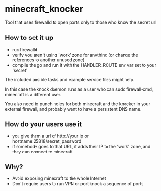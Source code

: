 # minecraft_knocker
Tool that uses firewalld to open ports only to those who know the secret url


## How to set it up

- run firewalld
- verify you aren't using 'work' zone for anything (or change the references to another unused zone)
- compile the go and run it with the HANDLER_ROUTE env var set to your 'secret'

The included ansible tasks and example service files might help.

In this case the knock daemon runs as a user who can sudo firewall-cmd, minecraft is a different user.

You also need to punch holes for both minecraft and the knocker in your external firewall, and probably want to have a persistent DNS name.

## How do your users use it

- you give them a url of http://your ip or hostname:25818/secret_password
- if somebody goes to that URL, it adds their IP to the 'work' zone, and they can connect to minecraft


## Why?

- Avoid exposing minecraft to the whole Internet
- Don't require users to run VPN or port knock a sequence of ports

